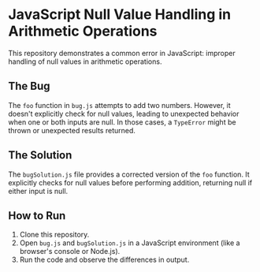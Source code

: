 # JavaScript Null Value Handling in Arithmetic Operations

This repository demonstrates a common error in JavaScript: improper handling of null values in arithmetic operations.

## The Bug
The `foo` function in `bug.js` attempts to add two numbers.  However, it doesn't explicitly check for null values, leading to unexpected behavior when one or both inputs are null.  In those cases, a `TypeError` might be thrown or unexpected results returned.

## The Solution
The `bugSolution.js` file provides a corrected version of the `foo` function.  It explicitly checks for null values before performing addition, returning null if either input is null.

## How to Run
1. Clone this repository.
2. Open `bug.js` and `bugSolution.js` in a JavaScript environment (like a browser's console or Node.js).
3. Run the code and observe the differences in output.
